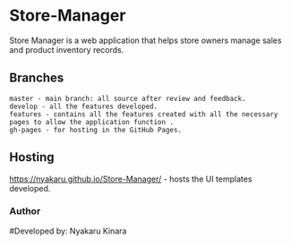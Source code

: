 # Store-Manager

Store Manager is a web application that helps store owners manage sales and product inventory records.
## Branches

    master - main branch: all source after review and feedback.
    develop - all the features developed.
    features - contains all the features created with all the necessary pages to allow the application function .
    gh-pages - for hosting in the GitHub Pages.

## Hosting

 https://nyakaru.github.io/Store-Manager/ - hosts the UI templates developed.
### Author

#Developed by:  Nyakaru Kinara
